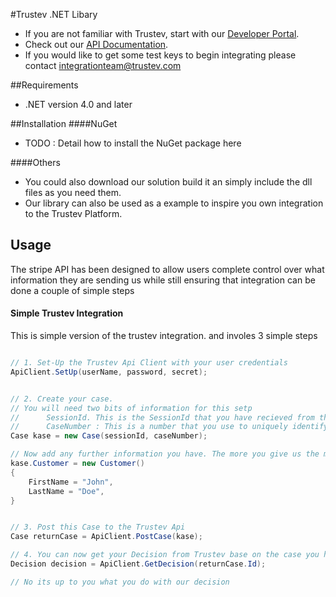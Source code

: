 #Trustev .NET Libary
- If you are not familiar with Trustev, start with our [Developer Portal](http://www.trustev.com/developers).
- Check out our [API Documentation](http://www.trustev.com/developers#apioverview).
- If you would like to get some test keys to begin integrating please contact integrationteam@trustev.com

##Requirements
- .NET version 4.0 and later

##Installation
####NuGet
- TODO : Detail how to install the NuGet package here

####Others
- You could also download our solution build it an simply include the dll files as you need them.
- Our library can also be used as a example to inspire you own integration to the Trustev Platform.

## Usage
   The stripe API has been designed to allow users complete control over what information they are sending us while still ensuring that integration can be done a couple of simple steps

#### Simple Trustev Integration
This is simple version of the trustev integration. and involes 3 simple steps
```c#

// 1. Set-Up the Trustev Api Client with your user credentials
ApiClient.SetUp(userName, password, secret);


// 2. Create your case.
// You will need two bits of information for this setp
// 		SessionId. This is the SessionId that you have recieved from the trustev JavaScript and transfered server-side
// 		CaseNumber : This is a number that you use to uniquely identify this case. If must be unique.
Case kase = new Case(sessionId, caseNumber);

// Now add any further information you have. The more you give us the more accurate our decisions
kase.Customer = new Customer()
{
	FirstName = "John",
    LastName = "Doe",
}


// 3. Post this Case to the Trustev Api
Case returnCase = ApiClient.PostCase(kase);

// 4. You can now get your Decision from Trustev base on the case you have given us!
Decision decision = ApiClient.GetDecision(returnCase.Id);

// No its up to you what you do with our decision
```


